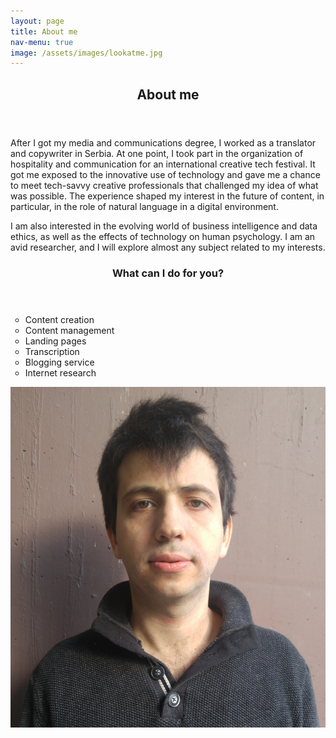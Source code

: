 ```yaml
---
layout: page
title: About me
nav-menu: true
image: /assets/images/lookatme.jpg
---
```


<!-- Main -->
<div id="main" class="alt">

<!-- One -->
<section id="one">
	<div class="inner">
		<header>
			<h1>About me</h1>
		</header>

<div class="row">
<div class="6u 12u$(small)">
		<p>After I got my media and communications degree, I worked as a translator and copywriter in Serbia. At one point, I took part in the organization of hospitality and communication for an international creative tech festival. It got me exposed to the innovative use of technology and gave me a chance to meet tech-savvy creative professionals that challenged my idea of what was possible. The experience shaped my interest in the future of content, in particular, in the role of natural language in a digital environment.</p> 

<p>I am also interested in the evolving world of business intelligence and data ethics, as well as the effects of technology on human psychology. I am an avid researcher, and I will explore almost any subject related to my interests.</p>

   <header>
       <h3>What can I do for you?</h3>
     </header>
     <ul type = "circle">
       <li>Content creation</li>
       <li>Content management</li>
       <li>Landing pages</li>
       <li>Transcription</li>
       <li>Blogging service</li>
       <li>Internet research</li>
     </ul>
</div>
	
	
</div>
	<div class="6u 12u$(small)">
		<span class="image center">
            <img src="/assets/images/aboutme.jpg" alt="Aboutme">
        </span>
    </div>
</div>

</div>
